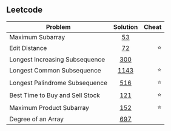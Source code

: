## Leetcode
| Problem        | Solution           | Cheat  |
| ------------- |:-------------:| -----:|
| Maximum Subarray   | [53](./leetcode53-1.java)      ||
| Edit Distance    | [72](./leetcode72-1.java)      |:star:|
| Longest Increasing Subsequence  | [300](./leetcode300-1.java)      |  |
| Longest Common Subsequence  | [1143](./leetcode1143-1.java)      |:star:|
| Longest Palindrome Subsequence    | [516](./leetcode516-1.java)      |:star:|
| Best Time to Buy and Sell Stock    | [121](./leetcode121-1.java)      |:star:|
| Maximum Product Subarray    | [152](./leetcode152-1.java)      |:star:|
| Degree of an Array    | [697](./leetcode697.java)      ||
